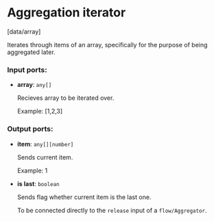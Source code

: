 # Aggregation iterator

[data/array]

Iterates through items of an array, specifically for the purpose of being aggregated later.

### Input ports:

* __array__: `any[]`

    Recieves array to be iterated over.
    
    Example:
    [1,2,3]

### Output ports:

* __item__: `any[][number]`

    Sends current item.
    
    Example:
    1


* __is last__: `boolean`

    Sends flag whether current item is the last one.
    
    To be connected directly to the `release` input of a `flow/Aggregator`.

